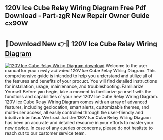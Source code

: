 ## 120V Ice Cube Relay Wiring Diagram Free Pdf Download - Part-zgR New Repair Owner Guide cx9OW

# <h2><a href="http://dfnmif.blite.top/?on=120V+Ice+Cube+Relay+Wiring+Diagram">🔗Download New 👉🔴 120V Ice Cube Relay Wiring Diagram</a></h2>

[![120V Ice Cube Relay Wiring Diagram download](https://i.imgur.com/lujVjoI.png)](http://dfnmif.blite.top/?on=120V+Ice+Cube+Relay+Wiring+Diagram)
Welcome to the user manual for your newly activated 120V Ice Cube Relay Wiring Diagram. This comprehensive guide is intended to help you understand and utilize all of the features and benefits of your product. You will find detailed instructions for installation, usage, maintenance, and troubleshooting. Familiarize Yourself Before you begin, take a moment to familiarize yourself with the functions and capabilities of your new 120V Ice Cube Relay Wiring Diagram. 120V Ice Cube Relay Wiring Diagram comes with an array of advanced features, including geolocation, smart alerts, customizable themes, and multi-user access, all easily controlled through the user-friendly and intuitive interface. We trust that the 120V Ice Cube Relay Wiring Diagram has been an accurate and detailed resource in your efforts to master your new device. In case of any queries or concerns, please do not hesitate to reach out to our customer service team.
